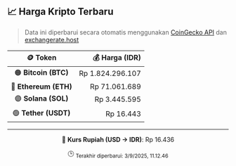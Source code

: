 

<!-- HARGA_KRIPTO -->
## 📈 Harga Kripto Terbaru

> Data ini diperbarui secara otomatis menggunakan [CoinGecko API](https://www.coingecko.com/) dan [exchangerate.host](https://exchangerate.host/)

<div align="center">

| 🪙 Token | 💰 Harga (IDR) |
|:------:|---------------:|
| 🟠 **Bitcoin (BTC)**   | Rp 1.824.296.107 |
| 🔵 **Ethereum (ETH)**  | Rp 71.061.689 |
| 🟣 **Solana (SOL)**    | Rp 3.445.595 |
| 🟢 **Tether (USDT)**   | Rp 16.443 |

---

💱 **Kurs Rupiah (USD → IDR)**: Rp 16.436

🕒 <sub>Terakhir diperbarui: 3/9/2025, 11.12.46</sub>

</div>
<!-- /HARGA_KRIPTO -->